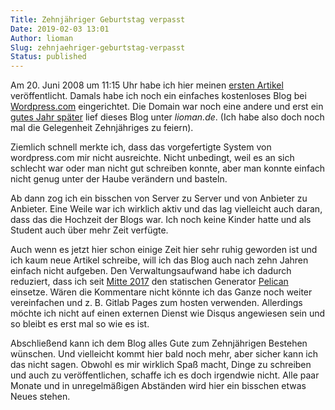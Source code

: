 ```yaml
---
Title: Zehnjähriger Geburtstag verpasst
Date: 2019-02-03 13:01
Author: lioman
Slug: zehnjaehriger-geburtstag-verpasst
Status: published
---
```


Am 20. Juni 2008 um 11:15 Uhr habe ich hier meinen [ersten Artikel]({filename}./2008-06-20-aufbau.rst)
veröffentlicht.
Damals habe ich noch ein einfaches kostenloses Blog bei [Wordpress.com](https://wordpress.com) eingerichtet.
Die Domain war noch eine andere und erst ein [gutes Jahr später]({filename}./2009-07-14-liomans-blog-unter-neuer-adresse.rst)
lief dieses Blog unter *lioman.de*.
(Ich habe also doch noch mal die Gelegenheit Zehnjähriges zu feiern).

Ziemlich schnell merkte ich,
dass das vorgefertigte System von wordpress.com mir nicht ausreichte.
Nicht unbedingt, weil es an sich schlecht war oder man nicht gut schreiben konnte,
aber man konnte einfach nicht genug unter der Haube verändern und basteln.

Ab dann zog ich ein bisschen von Server zu Server und von Anbieter zu Anbieter.
Eine Weile war ich wirklich aktiv und das lag vielleicht auch daran,
dass das die Hochzeit der Blogs war.
Ich noch keine Kinder hatte und als Student auch über mehr Zeit verfügte.

Auch wenn es jetzt hier schon einige Zeit hier sehr ruhig geworden ist
und ich kaum neue Artikel schreibe,
will ich das Blog auch nach zehn Jahren einfach nicht aufgeben.
Den Verwaltungsaufwand habe ich dadurch reduziert, dass ich seit 
[Mitte 2017]({filename}./2017-04-11-farewell-wordpress-hello-pelican.rst) 
den statischen Generator [Pelican](https://blog.getpelican.com/) einsetze.
Wären die Kommentare nicht könnte ich das Ganze noch weiter vereinfachen und 
z. B. Gitlab Pages zum hosten verwenden.
Allerdings möchte ich nicht auf einen externen Dienst wie Disqus angewiesen sein und
so bleibt es erst mal so wie es ist.

Abschließend kann ich dem Blog alles Gute zum Zehnjährigen Bestehen wünschen.
Und vielleicht kommt hier bald noch mehr, aber sicher kann ich das nicht sagen.
Obwohl es mir wirklich Spaß macht,
Dinge zu schreiben und auch zu veröffentlichen, schaffe ich es doch irgendwie nicht.
Alle paar Monate und in unregelmäßigen Abständen wird hier ein bisschen etwas Neues stehen.
